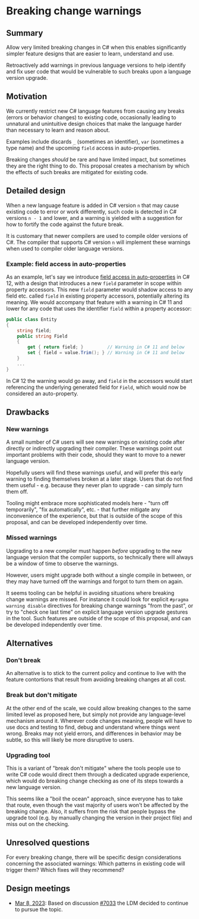 # Breaking change warnings

## Summary
[summary]: #summary

Allow very limited breaking changes in C# when this enables significantly simpler feature designs that are easier to learn, understand and use. 

Retroactively add warnings in previous language versions to help identify and fix user code that would be vulnerable to such breaks upon a language version upgrade.

## Motivation
[motivation]: #motivation

We currently restrict new C# language features from causing any breaks (errors or behavior changes) to existing code, occasionally leading to unnatural and unintuitive design choices that make the language harder than necessary to learn and reason about.

Examples include discards `_` (sometimes an identifier), `var` (sometimes a type name) and the upcoming `field` access in auto-properties.

Breaking changes _should_ be rare and have limited impact, but sometimes they are the right thing to do. This proposal creates a mechanism by which the effects of such breaks are mitigated for existing code.  

## Detailed design
[design]: #detailed-design

When a new language feature is added in C# version `n` that may cause existing code to error or work differently, such code is detected in C# versions `n - 1` and lower, and a warning is yielded with a suggestion for how to fortify the code against the future break.

It is customary that newer compilers are used to compile older versions of C#. The compiler that supports C# version `n` will implement these warnings when used to compiler older language versions.

### Example: field access in auto-properties

As an example, let's say we introduce [field access in auto-properties](https://github.com/dotnet/csharplang/blob/main/proposals/semi-auto-properties.md) in C# 12, with a design that introduces a new `field` parameter in scope within property accessors. This new `field` parameter would shadow access to any field etc. called `field` in existing property accessors, potentially altering its meaning. We would accompany that feature with a warning in C# 11 and lower for any code that uses the identifier `field` within a property accessor:

``` c#
public class Entity
{
    string field;
    public string Field
    {
        get { return field; }         // Warning in C# 11 and below
        set { field = value.Trim(); } // Warning in C# 11 and below
    }
    ...
}
```

In C# 12 the warning would go away, and `field` in the accessors would start referencing the underlying generated field for `Field`, which would now be considered an auto-property. 

## Drawbacks
[drawbacks]: #drawbacks

### New warnings

A small number of C# users will see new warnings on existing code after directly or indirectly upgrading their compiler. These warnings point out important problems with their code, should they want to move to a newer language version. 

Hopefully users will find these warnings useful, and will prefer this early warning to finding themselves broken at a later stage. Users that do not find them useful - e.g. because they never plan to upgrade - can simply turn them off.

Tooling might embrace more sophisticated models here - "turn off temporarily", "fix automatically", etc. - that further mitigate any inconvenience of the experience, but that is outside of the scope of this proposal, and can be developed independently over time.

### Missed warnings

Upgrading to a new compiler must happen *before* upgrading to the new language version that the compiler supports, so technically there will always be a window of time to observe the warnings. 

However, users might upgrade both without a single compile in between, or they may have turned off the warnings and forgot to turn them on again.

It seems tooling can be helpful in avoiding situations where breaking change warnings are missed. For instance it could look for explicit `#pragma warning disable` directives for breaking change warnings "from the past", or try to "check one last time" on explicit language version upgrade gestures in the tool. Such features are outside of the scope of this proposal, and can be developed independently over time.

## Alternatives
[alternatives]: #alternatives

### Don't break

An alternative is to stick to the current policy and continue to live with the feature contortions that result from avoiding breaking changes at all cost.

### Break but don't mitigate

At the other end of the scale, we could allow breaking changes to the same limited level as proposed here, but simply not provide any language-level mechanism around it. Wherever code changes meaning, people will have to use docs and testing to find, debug and understand where things went wrong. Breaks may not yield errors, and differences in behavior may be subtle, so this will likely be more disruptive to users.

### Upgrading tool

This is a variant of "break don't mitigate" where the tools people use to write C# code would direct them through a dedicated upgrade experience, which would do breaking change checking as one of its steps towards a new language version.

This seems like a "boil the ocean" approach, since everyone has to take that route, even though the vast majority of users won't be affected by the breaking change. Also, it suffers from the risk that people bypass the upgrade tool (e.g. by manually changing the version in their project file) and miss out on the checking.

## Unresolved questions
[unresolved]: #unresolved-questions

For every breaking change, there will be specific design considerations concerning the associated warnings: Which patterns in existing code will trigger them? Which fixes will they recommend?

## Design meetings

- [Mar 8, 2023](https://github.com/dotnet/csharplang/blob/main/meetings/2023/LDM-2023-03-08.md#limited-breaking-changes-in-c): Based on discussion [#7033](https://github.com/dotnet/csharplang/discussions/7033) the LDM decided to continue to pursue the topic.
